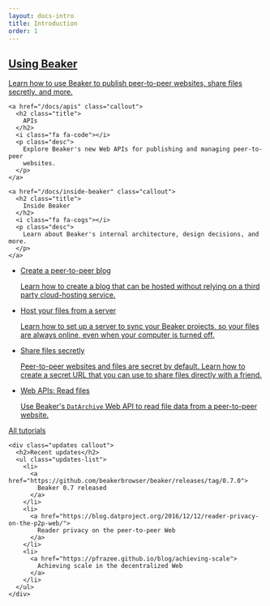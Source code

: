 ```yaml
---
layout: docs-intro
title: Introduction
order: 1
---
```


<div class="callouts-1">
  <div class="container">
    <a href="/docs/using-beaker" class="callout">
      <h2 class="title">
        Using Beaker
      </h2>
      <i class="fa fa-laptop"></i>
      <p class="desc">
        Learn how to use Beaker to publish peer-to-peer websites, share files secretly, and more.
      </p>
    </a>

    <a href="/docs/apis" class="callout">
      <h2 class="title">
        APIs
      </h2>
      <i class="fa fa-code"></i>
      <p class="desc">
        Explore Beaker's new Web APIs for publishing and managing peer-to-peer
        websites.
      </p>
    </a>

    <a href="/docs/inside-beaker" class="callout">
      <h2 class="title">
        Inside Beaker
      </h2>
      <i class="fa fa-cogs"></i>
      <p class="desc">
        Learn about Beaker's internal architecture, design decisions, and more.
      </p>
    </a>
  </div>
</div>

<div class="callouts-2">
  <div class="container">
    <div class="tutorials callout">
      <ul class="tutorials-list">
        <li class="tutorial">
          <a href="/docs/tutorials/create-a-blog.html">
            <div class="heading">
              <i class="purple fa fa-rss"></i>
              <span>Create a peer-to-peer blog</span>
            </div>
            <p>
              Learn how to create a blog that can be hosted without relying on a third party cloud-hosting service.
            </p>
          </a>
        </li>
        <li class="tutorial">
          <a href="/docs/tutorials/host-outside-of-beaker.html">
            <div class="heading">
              <i class="orange fa fa-terminal"></i>
              <span>Host your files from a server</span>
            </div>
            <p>
              Learn how to set up a server to sync your Beaker projects, so your files are always online, even when your computer is turned off.
            </p>
          </a>
        </li>
        <li class="tutorial">
          <a href="/docs/tutorials/share-files-secretly.html">
            <div class="heading">
              <i class="green fa fa-link"></i>
              <span>Share files secretly</span>
            </div>
            <p>
              Peer-to-peer websites and files are secret by default. Learn how to create a secret URL that you can use to share files directly with a friend.
            </p>
          </a>
        </li>
        <li class="tutorial">
          <a href="/docs/tutorials/read-site-files.html">
            <div class="heading">
              <i class="teal fa fa-code"></i>
              <span>Web APIs: Read files</span>
            </div>
            <p>
              Use Beaker's <code>DatArchive</code> Web API to read file data from a peer-to-peer website.
            </p>
          </a>
        </li>
      </ul>
      <p class="more">
        <a href="/docs/tutorials/">
          All tutorials
          <i class="fa fa-angle-right"></i>
        </a>
      </p>
    </div>

    <div class="updates callout">
      <h2>Recent updates</h2>
      <ul class="updates-list">
        <li>
          <a href="https://github.com/beakerbrowser/beaker/releases/tag/0.7.0">
            Beaker 0.7 released
          </a>
        </li>
        <li>
          <a href="https://blog.datproject.org/2016/12/12/reader-privacy-on-the-p2p-web/">
            Reader privacy on the peer-to-peer Web
          </a>
        </li>
        <li>
          <a href="https://pfrazee.github.io/blog/achieving-scale">
            Achieving scale in the decentralized Web
          </a>
        </li>
      </ul>
    </div>
  </div>
</div>
